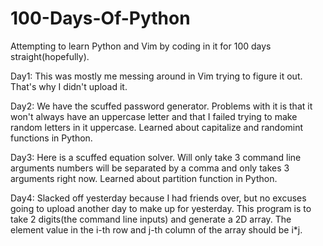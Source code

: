 # 100-Days-Of-Python
Attempting to learn Python and Vim by coding in it for 100 days straight(hopefully).

Day1: This was mostly me messing around in Vim trying to figure it out. That's why I didn't upload it.

Day2: We have the scuffed password generator. Problems with it is that it won't always have an uppercase letter and that I failed trying to make random letters in it uppercase. Learned about capitalize and randomint functions in Python.

Day3: Here is a scuffed equation solver. Will only take 3 command line arguments numbers will be separated by a comma and only takes 3 arguments right now. Learned about partition function in Python.

Day4: Slacked off yesterday because I had friends over, but no excuses going to upload another day to make up for yesterday. This program is to take 2 digits(the command line inputs) and generate a 2D array. The element value in the i-th row and j-th column of the array should be i*j.
